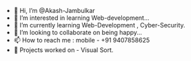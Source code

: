 - 👋 Hi, I’m @Akash-Jambulkar
- 👀 I’m interested in learning Web-development...
- 🌱 I’m currently learning Web-Development , Cyber-Security.
- 💞️ I’m looking to collaborate on being happy...
- 📫 How to reach me : mobile - +91 9407858625
- 📂 Projects worked on - Visual Sort.

<!---
Akash-Jambulkar/Akash-Jambulkar is a ✨ special ✨ repository because its `README.md` (this file) appears on your GitHub profile.
You can click the Preview link to take a look at your changes.
--->
